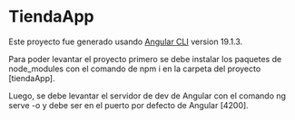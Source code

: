 # TiendaApp
Este proyecto fue generado usando [Angular CLI](https://github.com/angular/angular-cli) version 19.1.3.

Para poder levantar el proyecto primero se debe instalar los paquetes de node_modules con el comando de
 npm i en la carpeta del proyecto [tiendaApp].

 Luego, se debe levantar el servidor de dev de Angular con el comando ng serve -o y debe ser en el puerto
 por defecto de Angular [4200].
